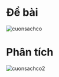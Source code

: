 # Đề bài
![cuonsachco](https://github.com/VanHoang110802/Competitive_Programming/assets/108053955/cb1b8056-1273-4a5b-89cf-7741f0b43035)

# Phân tích
![cuonsachco2](https://github.com/VanHoang110802/Competitive_Programming/assets/108053955/c288fb94-3b0e-4a38-910f-bc395c28b4ea)
